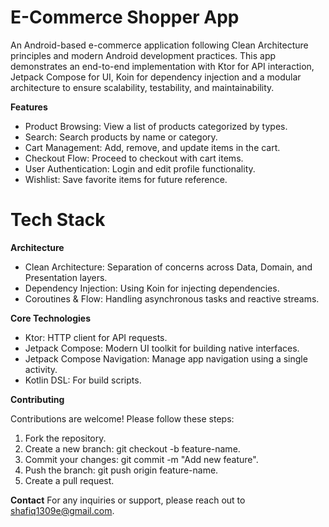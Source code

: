 # **E-Commerce Shopper App**

An Android-based e-commerce application following Clean Architecture principles and modern Android development practices. This app demonstrates an end-to-end implementation with Ktor for API interaction, Jetpack Compose for UI, Koin for dependency injection and a modular architecture to ensure scalability, testability, and maintainability.

**Features**

- Product Browsing: View a list of products categorized by types.
- Search: Search products by name or category.
- Cart Management: Add, remove, and update items in the cart.
- Checkout Flow: Proceed to checkout with cart items.
- User Authentication: Login and edit profile functionality.
- Wishlist: Save favorite items for future reference.

# **Tech Stack**

**Architecture**

- Clean Architecture: Separation of concerns across Data, Domain, and Presentation layers.
- Dependency Injection: Using Koin for injecting dependencies.
- Coroutines & Flow: Handling asynchronous tasks and reactive streams.

**Core Technologies**

- Ktor: HTTP client for API requests.
- Jetpack Compose: Modern UI toolkit for building native interfaces.
- Jetpack Compose Navigation: Manage app navigation using a single activity.
- Kotlin DSL: For build scripts.

**Contributing**

Contributions are welcome! Please follow these steps:
1. Fork the repository.
2. Create a new branch: git checkout -b feature-name.
3. Commit your changes: git commit -m "Add new feature".
4. Push the branch: git push origin feature-name.
5. Create a pull request.

**Contact**
For any inquiries or support, please reach out to shafiq1309e@gmail.com.
